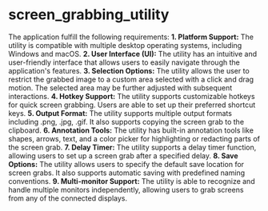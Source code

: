 # screen_grabbing_utility

The application fulfill the following requirements:
**1. Platform Support:** The utility is compatible with multiple desktop
operating systems, including Windows and macOS.
**2. User Interface (UI):** The utility has an intuitive and user-friendly
interface that allows users to easily navigate through the application's
features.
**3. Selection Options:** The utility allows the user to restrict the grabbed
image to a custom area selected with a click and drag motion. The selected
area may be further adjusted with subsequent interactions.
**4. Hotkey Support:** The utility supports customizable hotkeys for quick
screen grabbing. Users are able to set up their preferred shortcut keys.
**5. Output Format:** The utility supports multiple output formats including
.png, .jpg, .gif. It also supports copying the screen grab to the clipboard.
**6. Annotation Tools:** The utility has built-in annotation tools like
shapes, arrows, text, and a color picker for highlighting or redacting parts of
the screen grab.
**7. Delay Timer:** The utility supports a delay timer function, allowing users
to set up a screen grab after a specified delay.
**8. Save Options:** The utility allows users to specify the default save
location for screen grabs. It also supports automatic saving with
predefined naming conventions.
**9. Multi-monitor Support:** The utility is able to recognize and handle
multiple monitors independently, allowing users to grab screens from any of the connected
displays.
